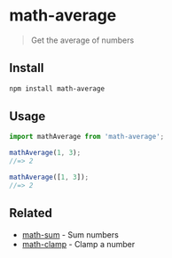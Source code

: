 # math-average

> Get the average of numbers

## Install

```sh
npm install math-average
```

## Usage

```js
import mathAverage from 'math-average';

mathAverage(1, 3);
//=> 2

mathAverage([1, 3]);
//=> 2
```

## Related

- [math-sum](https://github.com/sindresorhus/math-sum) - Sum numbers
- [math-clamp](https://github.com/sindresorhus/math-clamp) - Clamp a number
